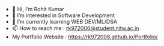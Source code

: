 - 👋 Hi, I’m Rohit Kumar 
- 👀 I’m interested in Software Development 
- 🌱 I’m currently learning WEB DEV/ML/DSA
- 📫 How to reach me : rk972006@student.nitw.ac.in
- My Portfolio Website : https://rk972006.github.io/Portfolio/

<!---
rk972006/rk972006 is a ✨ special ✨ repository because its `README.md` (this file) appears on your GitHub profile.
You can click the Preview link to take a look at your changes.
--->
